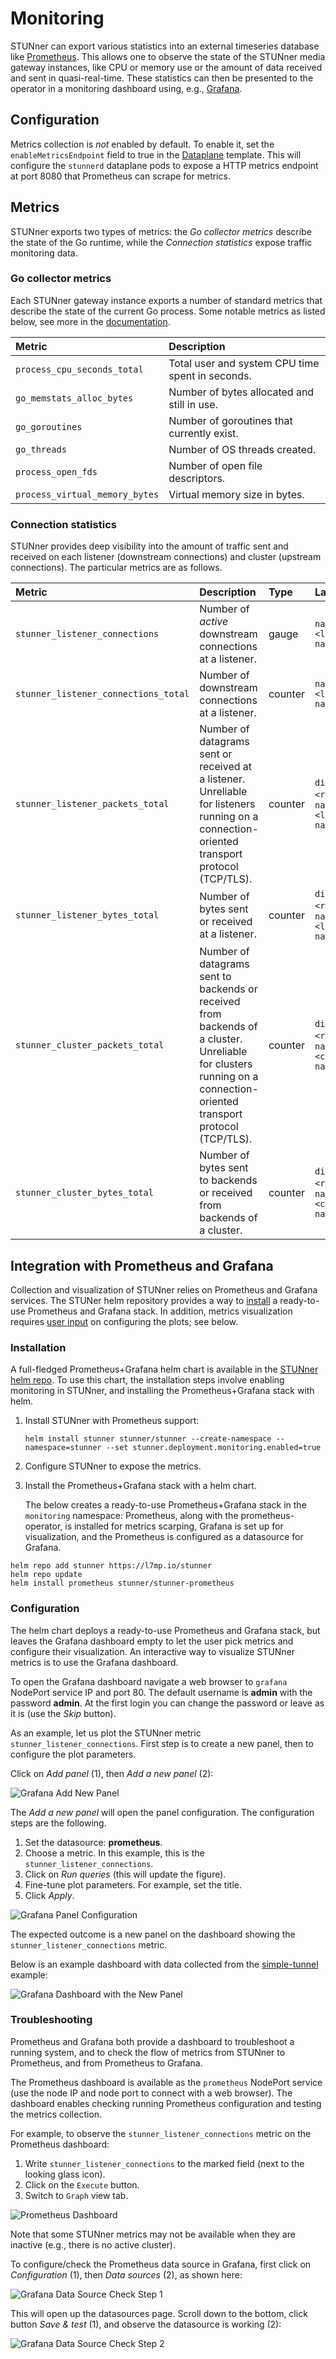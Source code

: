 # Monitoring

STUNner can export various statistics into an external timeseries database like [Prometheus](https://prometheus.io). This allows one to observe the state of the STUNner media gateway instances, like CPU or memory use or the amount of data received and sent in quasi-real-time. These statistics can then be presented to the operator in a monitoring dashboard using, e.g., [Grafana](https://grafana.com).

## Configuration

Metrics collection is *not* enabled by default. To enable it, set the `enableMetricsEndpoint` field to true in the [Dataplane](GATEWAY.md#dataplane) template. This will configure the `stunnerd` dataplane pods to expose a HTTP metrics endpoint at port 8080 that Prometheus can scrape for metrics.

## Metrics

STUNner exports two types of metrics: the *Go collector metrics* describe the state of the Go runtime, while the *Connection statistics* expose traffic monitoring data.

### Go collector metrics

Each STUNner gateway instance exports a number of standard metrics that describe the state of the current Go process. Some notable metrics as listed below, see more in the [documentation](https://github.com/prometheus/client_golang).

| Metric | Description |
| :--- | :--- |
| `process_cpu_seconds_total` | Total user and system CPU time spent in seconds.|
| `go_memstats_alloc_bytes` | Number of bytes allocated and still in use. |
| `go_goroutines` | Number of goroutines that currently exist. |
| `go_threads`  | Number of OS threads created. |
| `process_open_fds` | Number of open file descriptors.|
| `process_virtual_memory_bytes` | Virtual memory size in bytes. |

### Connection statistics

STUNner provides deep visibility into the amount of traffic sent and received on each listener (downstream connections) and cluster (upstream connections). The particular metrics are as follows.

| Metric | Description | Type | Labels |
| :--- | :--- | :--- | :--- |
| `stunner_listener_connections` | Number of *active* downstream connections at a listener. | gauge | `name=<listener-name>` |
| `stunner_listener_connections_total` | Number of downstream connections at a listener. | counter | `name=<listener-name>` |
| `stunner_listener_packets_total` | Number of datagrams sent or received at a listener. Unreliable for listeners running on a connection-oriented transport protocol (TCP/TLS).  | counter | `direction=<rx\|tx>`, `name=<listener-name>`|
| `stunner_listener_bytes_total` | Number of bytes sent or received at a listener. | counter | `direction=<rx\|tx>`, `name=<listener-name>` |
| `stunner_cluster_packets_total` | Number of datagrams sent to backends or received from backends of a cluster.  Unreliable for clusters running on a connection-oriented transport protocol (TCP/TLS).| counter | `direction=<rx\|tx>`, `name=<cluster-name>` |
| `stunner_cluster_bytes_total` | Number of bytes sent to backends or received from backends of a cluster. | counter | `direction=<rx\|tx>`, `name=<cluster-name>` |

## Integration with Prometheus and Grafana

Collection and visualization of STUNner relies on Prometheus and Grafana services. The STUNer helm repository provides a way to [install](https://github.com/l7mp/stunner-helm#monitoring) a ready-to-use Prometheus and Grafana stack. In addition, metrics visualization requires [user input](#configuration) on configuring the plots; see below.

### Installation

A full-fledged Prometheus+Grafana helm chart is available in the [STUNner helm repo](https://github.com/l7mp/stunner-helm#monitoring). To use this chart, the installation steps involve enabling monitoring in STUNner, and installing the Prometheus+Grafana stack with helm.

1. Install STUNner with Prometheus support:

   ```console
   helm install stunner stunner/stunner --create-namespace --namespace=stunner --set stunner.deployment.monitoring.enabled=true
   ```

2. Configure STUNner to expose the metrics.

3. Install the Prometheus+Grafana stack with a helm chart. 

   The below creates a ready-to-use Prometheus+Grafana stack in the `monitoring` namespace: Prometheus, along with the prometheus-operator, is installed for metrics scarping, Grafana is set up for visualization, and the Prometheus is configured as a datasource for Grafana.

```console
helm repo add stunner https://l7mp.io/stunner
helm repo update
helm install prometheus stunner/stunner-prometheus
```

### Configuration

The helm chart deploys a ready-to-use Prometheus and Grafana stack, but leaves the Grafana dashboard empty to let the user pick metrics and configure their visualization. An interactive way to visualize STUNner metrics is to use the Grafana dashboard.

To open the Grafana dashboard navigate a web browser to `grafana` NodePort service IP and port 80. The default username is **admin** with the password **admin**. At the first login you can change the password or leave as it is (use the *Skip* button).

As an example, let us plot the STUNner metric `stunner_listener_connections`. First step is to create a new panel, then to configure the plot parameters.

Click on *Add panel* (1), then *Add a new panel* (2):

![Grafana Add New Panel](img/grafana-add-panel-dashboard_0.png)

The *Add a new panel* will open the panel configuration. The configuration steps are the following.

1. Set the datasource: **prometheus**.
2. Choose a metric. In this example, this is the `stunner_listener_connections`.
3. Click on *Run queries* (this will update the figure).
4. Fine-tune plot parameters. For example, set the title.
5. Click *Apply*.

![Grafana Panel Configuration](img/grafana-add-panel-config_0.png)

The expected outcome is a new panel on the dashboard showing the `stunner_listener_connections` metric.

Below is an example dashboard with data collected from the [simple-tunnel](examples/simple-tunnel/README.md) example:

![Grafana Dashboard with the New Panel](img/grafana-add-panel-dashboard_1.png)

### Troubleshooting

Prometheus and Grafana both provide a dashboard to troubleshoot a running system, and to check the flow of metrics from STUNner to Prometheus, and from Prometheus to Grafana.

The Prometheus dashboard is available as the `prometheus` NodePort service (use the node IP and node port to connect with a web browser). The dashboard enables checking running Prometheus configuration and testing the metrics collection.

For example, to observe the `stunner_listener_connections` metric on the Prometheus dashboard:

1. Write `stunner_listener_connections` to the marked field (next to the looking glass icon).
2. Click on the `Execute` button.
3. Switch to `Graph` view tab.

![Prometheus Dashboard](img/prometheus-dashboard.png)

Note that some STUNner metrics may not be available when they are inactive (e.g., there is no active cluster).

To configure/check the Prometheus data source in Grafana, first click on *Configuration* (1), then *Data sources* (2), as shown here:

![Grafana Data Source Check Step 1](img/grafana-prom-datasource_0.png)

This will open up the datasources page. Scroll down to the bottom, click button *Save & test* (1), and observe the datasource is working (2):

![Grafana Data Source Check Step 2](img/grafana-prom-datasource_1.png)
